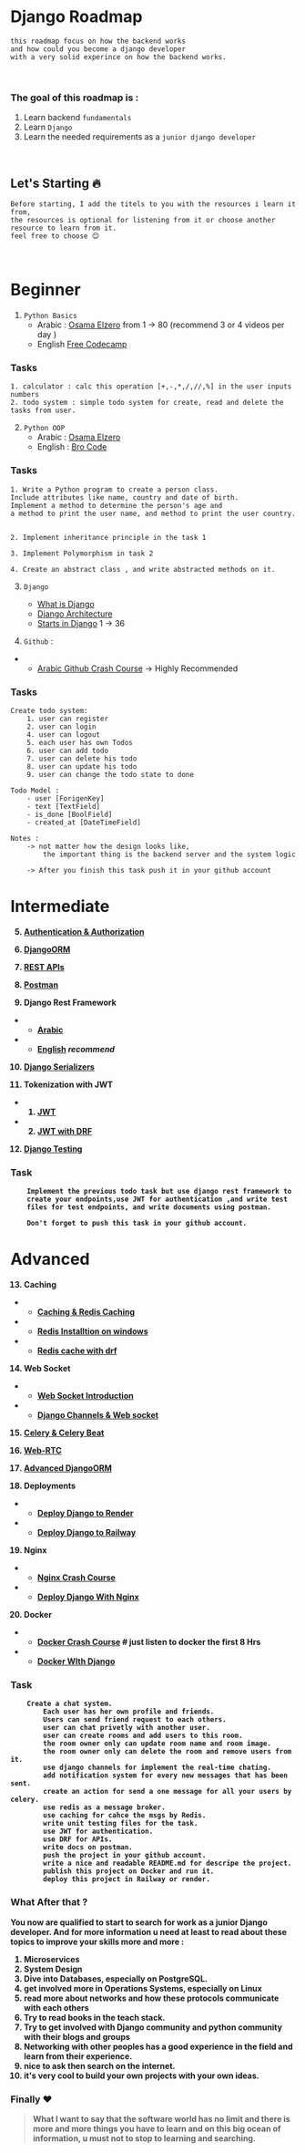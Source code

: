 # Django Roadmap
    this roadmap focus on how the backend works 
    and how could you become a django developer 
    with a very solid experince on how the backend works.

<br>

### The goal of this roadmap is :
1. Learn backend `fundamentals`
2. Learn `Django`
3. Learn the needed requirements as a `junior django developer`


<br>

## Let's Starting 🔥


```
Before starting, I add the titels to you with the resources i learn it from, 
the resources is optional for listening from it or choose another resource to learn from it.
feel free to choose 😊 
```

<!-- ### I Dvided the roadmap into three parts
1. `beginner:` focus on how to build a python and how to test and calc the performance of your code. -->

<br>


# Beginner

1. `Python Basics`
    - Arabic : [Osama Elzero](https://www.youtube.com/playlist?list=PLDoPjvoNmBAyE_gei5d18qkfIe-Z8mocs) from 1 -> 80 (recommend 3 or 4 videos per day )
    - English [Free Codecamp](https://www.youtube.com/watch?v=eWRfhZUzrAc&list=PLWKjhJtqVAbnqBxcdjVGgT3uVR10bzTEB)

### Tasks

```
1. calculator : calc this operation [+,-,*,/,//,%] in the user inputs numbers
2. todo system : simple todo system for create, read and delete the tasks from user.
```


2. `Python OOP`
    - Arabic : [Osama Elzero](https://www.youtube.com/playlist?list=PLUgz8T_NoattU54gGARPXPmmawQNl-1_T)
    - English : [Bro Code](https://www.youtube.com/watch?v=IbMDCwVm63M)


### Tasks

```
1. Write a Python program to create a person class. 
Include attributes like name, country and date of birth. 
Implement a method to determine the person's age and 
a method to print the user name, and method to print the user country.


2. Implement inheritance principle in the task 1

3. Implement Polymorphism in task 2

4. Create an abstract class , and write abstracted methods on it.
```


3. `Django`
    - [What is Django](https://www.youtube.com/watch?v=t_p4ZyAYyaY&pp=ygUOd2hhdCBpcyBkamFuZ28%3D)
    - [Django Architecture](https://www.youtube.com/watch?v=xFkzKxQz9gE)
    - [Starts in Django](https://www.youtube.com/playlist?list=PL2z1gXAKH9c3XUn2HYMWRbAon4z6AQ4CL) 1 -> 36

4. `Github` : 
- - [Arabic Github Crash Course](https://www.youtube.com/watch?v=Q6G-J54vgKc&pp=ygUOZ2l0aHViIGJpZ2RhdGE%3D) -> Highly Recommended

### Tasks
```
Create todo system:
    1. user can register
    2. user can login
    4. user can logout
    5. each user has own Todos
    6. user can add todo
    7. user can delete his todo
    8. user can update his todo
    9. user can change the todo state to done

Todo Model : 
    - user [ForigenKey]
    - text [TextField]
    - is_done [BoolField]
    - created_at [DateTimeField]

Notes :
    -> not matter how the design looks like, 
        the important thing is the backend server and the system logic

    -> After you finish this task push it in your github account
```
<b>

# Intermediate

5. [Authentication & Authorization](https://www.youtube.com/watch?v=7ijBiXddB7w)

6. [DjangoORM](https://www.youtube.com/playlist?list=PLdLYbRBk3sGmWHmS4fYTucOImkssv8K3R)


7. [REST APIs](https://www.youtube.com/playlist?list=PLTCrU9sGybupzS5-3iYTsYUI1emBDKdHu)

8. [Postman](https://www.youtube.com/watch?v=zD8HaT7uX5A)


9. Django Rest Framework
- - [Arabic](https://www.youtube.com/watch?v=TJnvIyk_7xU&list=PLXqhO5lRtxJV6oWcW2vlPHRzRFF6gVvc3)
- - [English](https://www.youtube.com/watch?v=tujhGdn1EMI)  ***recommend*** 


10. [Django Serializers](https://www.youtube.com/watch?v=hSGVNlEmmyE)

11. Tokenization with JWT 
- 1. [JWT](https://www.youtube.com/watch?v=B-x7eeYtFIA)
- 2. [JWT with DRF](https://www.youtube.com/watch?v=KLua_cYGLec)

12. [Django Testing](https://www.youtube.com/playlist?list=PLbpAWbHbi5rMF2j5n6imm0enrSD9eQUaM)

### Task

```
    Implement the previous todo task but use django rest framework to 
    create your endpoints,use JWT for authentication ,and write test 
    files for test endpoints, and write documents using postman.
    
    Don't forget to push this task in your github account. 
```


# Advanced

13. Caching
- - [Caching & Redis Caching](https://www.youtube.com/watch?v=IjGbxl-ubLs&pp=ygUIY2FjaGluZyA%3D)
- - [Redis Installtion on windows](https://www.youtube.com/watch?v=DLKzd3bvgt8&t=74s&pp=ygUScmVkaXMgaW5zdGFsbGF0aW9u)
- - [Redis cache with drf](https://www.youtube.com/watch?v=tJVNUYvjTUk&t=13s&pp=ygUUcmVkaXMgY2FjaGUgd2l0aCBkcmY%3D)

14. Web Socket
- - [Web Socket Introduction](https://www.youtube.com/watch?v=G0_e02DdH7I&pp=ygULd2ViIHNvY2tldHM%3D)
- - [Django Channels & Web socket](https://www.youtube.com/watch?v=cw8-KFVXpTE)

15. [Celery & Celery Beat](https://www.youtube.com/playlist?list=PLLz6Bi1mIXhHKA1Szy2aj9Jbs6nw9fhNY)

16. [Web-RTC](https://www.youtube.com/watch?v=GKR0rsr05YY&pp=ygUHV2ViLVJUQw%3D%3D)

17. [Advanced DjangoORM](https://www.youtube.com/playlist?list=PL-2EBeDYMIbQXKsyNweppuFptuogJe2L-)

18. Deployments
- - [Deploy Django to Render](https://www.youtube.com/watch?v=wczWm8j4v9w&t=859s&pp=ygUXZGVwbG95IGRqYW5nbyBvbiByZW5kZXI%3D)
- - [Deploy Django to Railway](https://www.youtube.com/watch?v=AjKhxWgGpjY&t=732s&pp=ygUYZGVwbG95IGRqYW5nbyBpbiByYWlsd2F5)



19. Nginx
- - [Nginx Crash Course](https://www.youtube.com/playlist?list=PLHXG_yQQf1HVFWNsZyxIASDCJMjkRUWuR)
- - [Deploy Django With Nginx](https://www.youtube.com/watch?v=YnrgBeIRtvo&t=388s&pp=ygUYRGVwbG95IERqYW5nbyBXaXRoIE5naW54)

20. Docker
- - [Docker Crash Course](https://www.youtube.com/watch?v=PrusdhS2lmo&t=31285s&pp=ygUPZG9ja2VyIGJpZyBkYXRh) # just listen to docker the first 8 Hrs
- - [Docker WIth Django](https://www.youtube.com/playlist?list=PLOLrQ9Pn6cazCfL7v4CdaykNoWMQymM_C)

### Task
```
    Create a chat system.
        Each user has her own profile and friends.
        Users can send friend request to each others.
        user can chat privetly with another user.
        user can create rooms and add users to this room.
        the room owner only can update room name and room image.
        the room owner only can delete the room and remove users from it.
        use django channels for implement the real-time chating.
        add notification system for every new messages that has been sent.
        create an action for send a one message for all your users by celery.
        use redis as a message broker.
        use caching for cahce the msgs by Redis.
        write unit testing files for the task.
        use JWT for authentication.
        use DRF for APIs.
        write docs on postman.
        push the project in your github account.
        write a nice and readable README.md for descripe the project.
        publish this project on Docker and run it.
        deploy this project in Railway or render. 
```

### What After that ?

You now are qualified to start to search for work as a junior Django developer.
And for more information u need at least to read about these topics to improve 
your skills more and more :

1. Microservices
2. System Design
3. Dive into Databases, especially on PostgreSQL.
4. get involved more in Operations Systems, especially on Linux
5. read more about networks and how these protocols communicate with each others 
6. Try to read books in the teach stack.
7. Try to get involved with Django community and python community with their blogs and groups 
8. Networking with other peoples has a good experience in the field and learn from their experience.
9. nice to ask then search on the internet.
10. it's very cool to build your own projects with your own ideas.

### **Finally** ❤️
> What I want to say that the software world has no limit and there is more and more things you have to learn and on this big ocean of information, u must not to stop to learning and searching.
